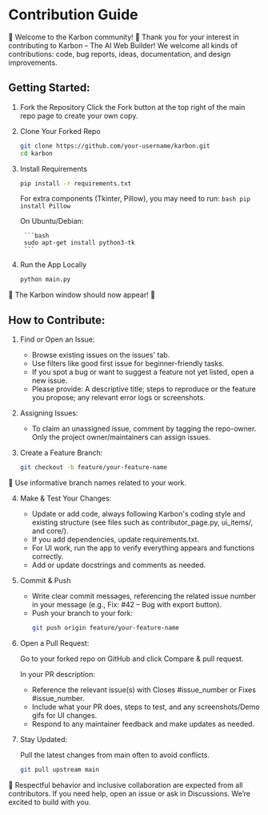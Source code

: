 # Contribution Guide
🌟 Welcome to the Karbon community! 🌟
Thank you for your interest in contributing to Karbon – The AI Web Builder! We welcome all kinds of contributions: code, bug reports, ideas, documentation, and design improvements.

## Getting Started:

1. Fork the Repository
    Click the Fork button at the top right of the main repo page to create your own copy.
    
2. Clone Your Forked Repo
    ```bash
    git clone https://github.com/your-username/karbon.git
    cd karbon
    ```
    
3. Install Requirements
    ```bash
    pip install -r requirements.txt
    ```

    For extra components (Tkinter, Pillow), you may need to run:
        ```bash
        pip install Pillow
        ```

    On Ubuntu/Debian:
   
        ```bash
        sudo apt-get install python3-tk
        ```

5. Run the App Locally
    ```bash
    python main.py
    ```
🌟 The Karbon window should now appear! 🌟

## How to Contribute:

1. Find or Open an Issue:
   - Browse existing issues on the issues' tab.
   - Use filters like good first issue for beginner-friendly tasks.
   - If you spot a bug or want to suggest a feature not yet listed, open a new issue.
   - Please provide: A descriptive title; steps to reproduce or the feature you propose; any relevant error logs or screenshots.

2. Assigning Issues:
   - To claim an unassigned issue, comment by tagging the repo-owner. Only the project owner/maintainers can assign issues.
   
3. Create a Feature Branch:
    ```bash
    git checkout -b feature/your-feature-name
    ```
    
📌 Use informative branch names related to your work.

4. Make & Test Your Changes:
   
   - Update or add code, always following Karbon's coding style and existing structure (see files such as contributor_page.py, ui_items/, and core/).
   - If you add dependencies, update requirements.txt.
   - For UI work, run the app to verify everything appears and functions correctly.
   - Add or update docstrings and comments as needed.
    
5. Commit & Push
   
    - Write clear commit messages, referencing the related issue number in your message (e.g., Fix: #42 – Bug with export button).
    - Push your branch to your fork:
        ```bash
        git push origin feature/your-feature-name
        ```
    
6. Open a Pull Request:
   
    Go to your forked repo on GitHub and click Compare & pull request.
   
    In your PR description: 
    - Reference the relevant issue(s) with Closes #issue_number or Fixes #issue_number. 
    - Include what your PR does, steps to test, and any screenshots/Demo gifs for UI changes.
    - Respond to any maintainer feedback and make updates as needed.

7. Stay Updated:
    
    Pull the latest changes from main often to avoid conflicts.
    ```bash
    git pull upstream main
    ```

📌 Respectful behavior and inclusive collaboration are expected from all contributors. If you need help, open an issue or ask in Discussions. We’re excited to build with you.
